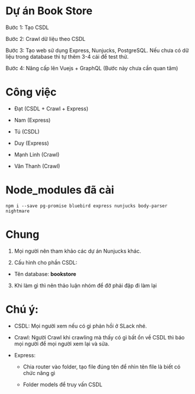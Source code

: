 # Dự án Book Store

Bước 1: Tạo CSDL

Bước 2: Crawl dữ liệu theo CSDL

Bước 3: Tạo web sử dụng Express, Nunjucks, PostgreSQL. Nếu chưa có dữ liệu trong database thì tự thêm 3-4 cái để test thử.

Bước 4: Nâng cấp lên Vuejs + GraphQL (Bước này chưa cần quan tâm)

# Công việc

- Đạt (CSDL + Crawl + Express)

- Nam (Express)

- Tú (CSDL)

- Duy (Express)

- Mạnh Linh (Crawl)

- Văn Thanh (Crawl)

# Node_modules đã cài

```
npm i --save pg-promise bluebird express nunjucks body-parser nightmare
```

# Chung

1. Mọi người nên tham khảo các dự án Nunjucks khác.

2. Cấu hình cho phần CSDL:

- Tên database: **bookstore**

3. Khi làm gì thì nên thảo luận nhóm để đỡ phải đập đi làm lại

# Chú ý:

- CSDL: Mọi người xem nếu có gì phản hồi ở SLack nhé. 

- Crawl: Người Crawl khi crawling mà thấy có gì bất ổn về CSDL thì báo mọi người để mọi người xem lại và sửa.

- Express: 

    + Chia router vào folder, tạo file đúng tên để nhìn tên file là biết có chức năng gì
    
    + Folder models để truy vấn CSDL
